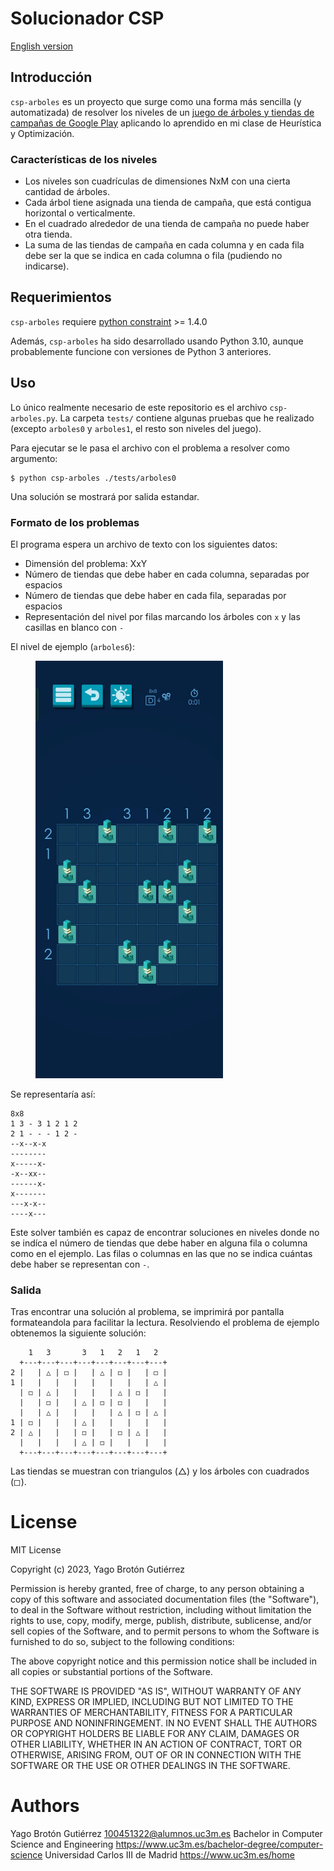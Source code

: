 # Solucionador CSP 
[English version](./README_en.md)

## Introducción
`csp-arboles` es un proyecto que surge como una forma más sencilla (y automatizada) de resolver los niveles de un
[juego de árboles y tiendas de campañas de Google Play](https://play.google.com/store/apps/details?id=com.frozax.tentsandtrees&pcampaignid=web_share)
aplicando lo aprendido en mi clase de Heurística y Optimización.

### Características de los niveles
- Los niveles son cuadrículas de dimensiones NxM con una cierta cantidad de árboles.
- Cada árbol tiene asignada una tienda de campaña, que está contigua horizontal o verticalmente.
- En el cuadrado alrededor de una tienda de campaña no puede haber otra tienda.
- La suma de las tiendas de campaña en cada columna y en cada fila debe ser la que se indica en cada columna o fila (pudiendo no indicarse).

## Requerimientos
`csp-arboles` requiere [python constraint](https://pypi.org/project/python-constraint/) >= 1.4.0

Además, `csp-arboles` ha sido desarrollado usando Python 3.10, aunque probablemente funcione con versiones de Python 3 anteriores.

## Uso
Lo único realmente necesario de este repositorio es el archivo `csp-arboles.py`.
La carpeta `tests/` contiene algunas pruebas que he realizado (excepto `arboles0` y `arboles1`, el resto son niveles del juego).

Para ejecutar se le pasa el archivo con el problema a resolver como argumento:
```
$ python csp-arboles ./tests/arboles0
```
Una solución se mostrará por salida estandar.

### Formato de los problemas
El programa espera un archivo de texto con los siguientes datos:
- Dimensión del problema: XxY
- Número de tiendas que debe haber en cada columna, separadas por espacios
- Número de tiendas que debe haber en cada fila, separadas por espacios
- Representación del nivel por filas marcando los árboles con `x` y las casillas en blanco con `-`

El nivel de ejemplo (`arboles6`):
<figure>
    <img src="level.jpg" alt="Ejemplo de un nivel" width=300>
</figure>

Se representaría así:
```
8x8
1 3 - 3 1 2 1 2
2 1 - - - 1 2 -
--x--x-x
--------
x-----x-
-x--xx--
------x-
x-------
---x-x--
----x---
```

Este solver también es capaz de encontrar soluciones en niveles donde no se indíca el número de tiendas que debe haber en alguna fila o columna como en el ejemplo.
Las filas o columnas en las que no se indica cuántas debe haber se representan con `-`.

### Salida
Tras encontrar una solución al problema, se imprimirá por pantalla formateandola para facilitar la lectura.
Resolviendo el problema de ejemplo obtenemos la siguiente solución:
```
    1   3       3   1   2   1   2
  +---+---+---+---+---+---+---+---+
2 |   | △ | ◻ |   | △ | ◻ |   | ◻ |
1 |   |   |   |   |   |   |   | △ |
  | ◻ | △ |   |   |   | △ | ◻ |   |
  |   | ◻ |   | △ | ◻ | ◻ |   |   |
  |   | △ |   |   |   | △ | ◻ | △ |
1 | ◻ |   |   | △ |   |   |   |   |
2 | △ |   |   | ◻ |   | ◻ | △ |   |
  |   |   |   | △ | ◻ |   |   |   |
  +---+---+---+---+---+---+---+---+
```

Las tiendas se muestran con triangulos (△) y los árboles con cuadrados (◻).

# License #

MIT License

Copyright (c) 2023, Yago Brotón Gutiérrez

Permission is hereby granted, free of charge, to any person obtaining a copy
of this software and associated documentation files (the "Software"), to deal
in the Software without restriction, including without limitation the rights
to use, copy, modify, merge, publish, distribute, sublicense, and/or sell
copies of the Software, and to permit persons to whom the Software is
furnished to do so, subject to the following conditions:

The above copyright notice and this permission notice shall be included in all
copies or substantial portions of the Software.

THE SOFTWARE IS PROVIDED "AS IS", WITHOUT WARRANTY OF ANY KIND, EXPRESS OR
IMPLIED, INCLUDING BUT NOT LIMITED TO THE WARRANTIES OF MERCHANTABILITY,
FITNESS FOR A PARTICULAR PURPOSE AND NONINFRINGEMENT. IN NO EVENT SHALL THE
AUTHORS OR COPYRIGHT HOLDERS BE LIABLE FOR ANY CLAIM, DAMAGES OR OTHER
LIABILITY, WHETHER IN AN ACTION OF CONTRACT, TORT OR OTHERWISE, ARISING FROM,
OUT OF OR IN CONNECTION WITH THE SOFTWARE OR THE USE OR OTHER DEALINGS IN THE
SOFTWARE.


# Authors #

Yago Brotón Gutiérrez <100451322@alumnos.uc3m.es>
Bachelor in Computer Science and Engineering <https://www.uc3m.es/bachelor-degree/computer-science>
Universidad Carlos III de Madrid <https://www.uc3m.es/home>
